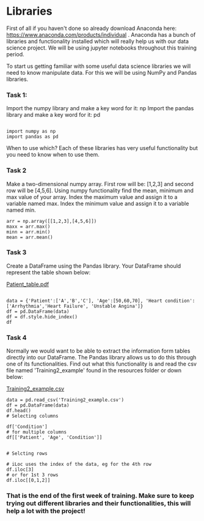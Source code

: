 # Libraries

First of all if you haven't done so already download Anaconda here: https://www.anaconda.com/products/individual . Anaconda has a bunch of libraries and functionality installed which will really help us with our data science project. We will be using jupyter notebooks throughout this training period. 

To start us getting familiar with some useful data science libraries we will need to know manipulate data. For this we will be using NumPy and Pandas libraries. 

### Task 1: 

Import the numpy library and make a key word for it: np 
Import the pandas library and make a key word for it: pd

```

import numpy as np
import pandas as pd

```


When to use which? Each of these libraries has very useful functionality but you need to know when to use them. 

### Task 2
Make a two-dimensional numpy array. First row will be: [1,2,3] and second row will be [4,5,6]. 
Using numpy functionality find the mean, minimum and max value of your array. Index the maximum value and assign it to a variable named max. Index the minimum value and assign it to a variable named min. 

```
arr = np.array([[1,2,3],[4,5,6]])
maxx = arr.max()
minn = arr.min()
mean = arr.mean()

```


### Task 3

Create a DataFrame using the Pandas library. Your DataFrame should represent the table shown below: 

[Patient_table.pdf](https://github.com/SoFia2401/gubmes-health-data-analytics/files/7404366/Patient_table.pdf)


```

data = {'Patient':['A','B','C'], 'Age':[50,60,70], 'Heart condition':['Arrhythmia','Heart Failure', 'Unstable Angina']}
df = pd.DataFrame(data)
df = df.style.hide_index()
df

```

### Task 4
Normally we would want to be able to extract the information form tables directly into our DataFrame. The Pandas library allows us to do this through one of its functionalities. Find out what this functionality is and read the csv file named 'Training2_example' found in the resources folder or down below:

[Training2_example.csv](https://github.com/SoFia2401/gubmes-health-data-analytics/files/7404392/Training2_example.csv)

```
data = pd.read_csv('Training2_example.csv')
df = pd.DataFrame(data)
df.head()
# Selecting columns

df['Condition']
# for multiple columns
df[['Patient', 'Age', 'Condition']]


# Selcting rows

# iLoc uses the index of the data, eg for the 4th row
df.iloc[3]
# or for 1st 3 rows
df.iloc[[0,1,2]]

```

### That is the end of the first week of training. Make sure to keep trying out different libraries and their functionalities, this will help a lot with the project!
